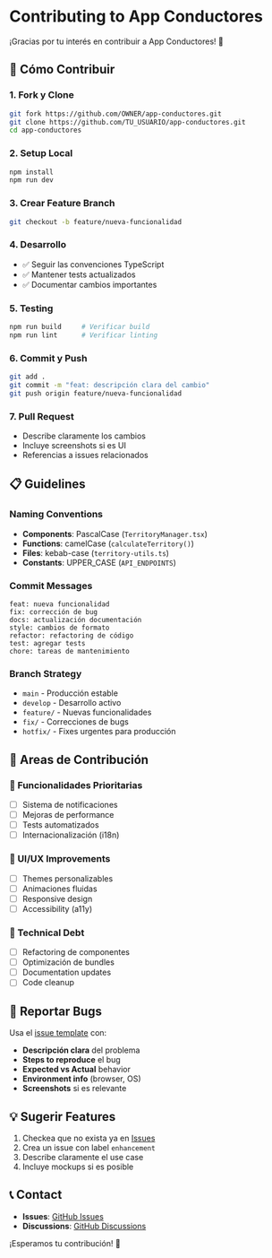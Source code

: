 # Contributing to App Conductores

¡Gracias por tu interés en contribuir a App Conductores! 🎉

## 🤝 Cómo Contribuir

### 1. Fork y Clone

```bash
git fork https://github.com/OWNER/app-conductores.git
git clone https://github.com/TU_USUARIO/app-conductores.git
cd app-conductores
```

### 2. Setup Local

```bash
npm install
npm run dev
```

### 3. Crear Feature Branch

```bash
git checkout -b feature/nueva-funcionalidad
```

### 4. Desarrollo

- ✅ Seguir las convenciones TypeScript
- ✅ Mantener tests actualizados
- ✅ Documentar cambios importantes

### 5. Testing

```bash
npm run build     # Verificar build
npm run lint      # Verificar linting
```

### 6. Commit y Push

```bash
git add .
git commit -m "feat: descripción clara del cambio"
git push origin feature/nueva-funcionalidad
```

### 7. Pull Request

- Describe claramente los cambios
- Incluye screenshots si es UI
- Referencias a issues relacionados

## 📋 Guidelines

### **Naming Conventions**

- **Components**: PascalCase (`TerritoryManager.tsx`)
- **Functions**: camelCase (`calculateTerritory()`)
- **Files**: kebab-case (`territory-utils.ts`)
- **Constants**: UPPER_CASE (`API_ENDPOINTS`)

### **Commit Messages**

```
feat: nueva funcionalidad
fix: corrección de bug
docs: actualización documentación
style: cambios de formato
refactor: refactoring de código
test: agregar tests
chore: tareas de mantenimiento
```

### **Branch Strategy**

- `main` - Producción estable
- `develop` - Desarrollo activo
- `feature/` - Nuevas funcionalidades
- `fix/` - Correcciones de bugs
- `hotfix/` - Fixes urgentes para producción

## 🚀 Areas de Contribución

### **🎯 Funcionalidades Prioritarias**

- [ ] Sistema de notificaciones
- [ ] Mejoras de performance
- [ ] Tests automatizados
- [ ] Internacionalización (i18n)

### **🎨 UI/UX Improvements**

- [ ] Themes personalizables
- [ ] Animaciones fluidas
- [ ] Responsive design
- [ ] Accessibility (a11y)

### **🔧 Technical Debt**

- [ ] Refactoring de componentes
- [ ] Optimización de bundles
- [ ] Documentation updates
- [ ] Code cleanup

## 🐛 Reportar Bugs

Usa el [issue template](https://github.com/OWNER/app-conductores/issues/new) con:

- **Descripción clara** del problema
- **Steps to reproduce** el bug
- **Expected vs Actual** behavior
- **Environment info** (browser, OS)
- **Screenshots** si es relevante

## 💡 Sugerir Features

1. Checkea que no exista ya en [Issues](https://github.com/OWNER/app-conductores/issues)
2. Crea un issue con label `enhancement`
3. Describe claramente el use case
4. Incluye mockups si es posible

## 📞 Contact

- **Issues**: [GitHub Issues](https://github.com/OWNER/app-conductores/issues)
- **Discussions**: [GitHub Discussions](https://github.com/OWNER/app-conductores/discussions)

¡Esperamos tu contribución! 🚀

